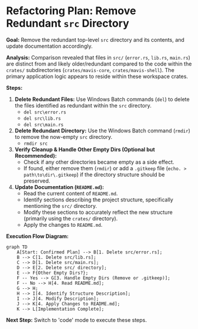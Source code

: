 # Refactoring Plan: Remove Redundant `src` Directory

**Goal:** Remove the redundant top-level `src` directory and its contents, and update documentation accordingly.

**Analysis:** Comparison revealed that files in `src/` (`error.rs`, `lib.rs`, `main.rs`) are distinct from and likely older/redundant compared to the code within the `crates/` subdirectories (`crates/mavis-core`, `crates/mavis-shell`). The primary application logic appears to reside within these workspace crates.

**Steps:**

1.  **Delete Redundant Files:** Use Windows Batch commands (`del`) to delete the files identified as redundant within the `src` directory.
    *   `del src\error.rs`
    *   `del src\lib.rs`
    *   `del src\main.rs`
2.  **Delete Redundant Directory:** Use the Windows Batch command (`rmdir`) to remove the now-empty `src` directory.
    *   `rmdir src`
3.  **Verify Cleanup & Handle Other Empty Dirs (Optional but Recommended):**
    *   Check if any other directories became empty as a side effect.
    *   If found, either remove them (`rmdir`) or add a `.gitkeep` file (`echo. > path\to\dir\.gitkeep`) if the directory structure should be preserved.
4.  **Update Documentation (`README.md`):**
    *   Read the current content of `README.md`.
    *   Identify sections describing the project structure, specifically mentioning the `src/` directory.
    *   Modify these sections to accurately reflect the new structure (primarily using the `crates/` directory).
    *   Apply the changes to `README.md`.

**Execution Flow Diagram:**

```mermaid
graph TD
    A[Start: Confirmed Plan] --> B[1. Delete src/error.rs];
    B --> C[1. Delete src/lib.rs];
    C --> D[1. Delete src/main.rs];
    D --> E[2. Delete src/ directory];
    E --> F{Other Empty Dirs?};
    F -- Yes --> G[3. Handle Empty Dirs (Remove or .gitkeep)];
    F -- No --> H[4. Read README.md];
    G --> H;
    H --> I[4. Identify Structure Description];
    I --> J[4. Modify Description];
    J --> K[4. Apply Changes to README.md];
    K --> L[Implementation Complete];
```

**Next Step:** Switch to 'code' mode to execute these steps.